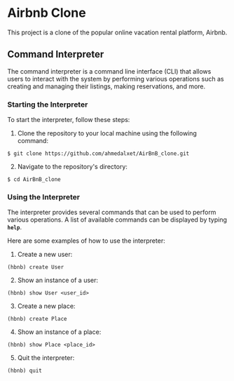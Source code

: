 # **Airbnb Clone**

This project is a clone of the popular online vacation rental platform, Airbnb.

## **Command Interpreter**

The command interpreter is a command line interface (CLI) that allows users to interact with the system by performing various operations such as creating and managing their listings, making reservations, and more.

### **Starting the Interpreter**

To start the interpreter, follow these steps:

1. Clone the repository to your local machine using the following command:

```
$ git clone https://github.com/ahmedalxet/AirBnB_clone.git

```

2. Navigate to the repository's directory:

```
$ cd AirBnB_clone

```

### **Using the Interpreter**

The interpreter provides several commands that can be used to perform various operations. A list of available commands can be displayed by typing **`help`**.

Here are some examples of how to use the interpreter:

1. Create a new user:

```
(hbnb) create User

```

2. Show an instance of a user:

```
(hbnb) show User <user_id>

```

3. Create a new place:

```
(hbnb) create Place

```

4. Show an instance of a place:

```
(hbnb) show Place <place_id>

```

5. Quit the interpreter:

```
(hbnb) quit

```